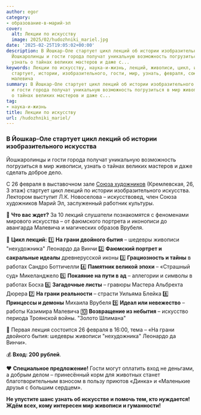 ```yaml
---
author: egor
category:
- образование-в-марий-эл
cover:
  alt: Лекции по искусству
  image: 2025/02/hudozhniki_mariel.jpg
date: '2025-02-25T19:05:02+00:00'
description: В Йошкар-Оле стартует цикл лекций об истории изобразительного искусства
  Йошкаролинцы и гости города получат уникальную возможность погрузиться в мир живописи,
  узнать о тайнах великих мастеров и даже с...
keywords: Лекции по искусству, наука-и-жизнь, лекций, живописи, цикл, искусства, грани,
  стартует, истории, изобразительного, гости, мир, узнать, февраля, союза, художников,
  малевича
summary: В Йошкар-Оле стартует цикл лекций об истории изобразительного искусства Йошкаролинцы
  и гости города получат уникальную возможность погрузиться в мир живописи, узнать
  о тайнах великих мастеров и даже с...
tag:
- наука-и-жизнь
title: Лекции по искусству
url: /hudozhniki_mariel/
---
```


### **В Йошкар-Оле стартует цикл лекций об истории изобразительного искусства**

Йошкаролинцы и гости города получат уникальную возможность погрузиться в мир живописи, узнать о тайнах великих мастеров и даже сделать доброе дело.

С 26 февраля в выставочном зале [Союза художников](/soyuz-hudozhnikov/) (Кремлевская, 26, 3 этаж) стартует цикл лекций по истории изобразительного искусства. Лектором выступит Л.К. Новоселова – искусствовед, член Союза художников Марий Эл, заслуженный работник культуры.

🔹 **Что вас ждет?**
За 10 лекций слушатели познакомятся с феноменами мирового искусства – от фаюмского портрета и иконописи до авангарда Малевича и магических образов Врубеля.

📌 **Цикл лекций:**
1️⃣ **На грани двойного бытия** – шедевры живописи "нехудожника" Леонардо да Винчи
2️⃣ **Фаюмский портрет и сакральные идеалы** древнерусской иконы
3️⃣ **Грациозность и тайны** в работах Сандро Боттичелли
4️⃣ **Памятник великой эпохи** – «Страшный суд» Микеланджело
5️⃣ **Покаяние на пути в ад** – аллегории и символы в работах Босха
6️⃣ **Загадочные листы** – гравюры Мастера Альбрехта Дюрера
7️⃣ **На грани реальности** – страсти Уильяма Блейка
8️⃣ **Принцессы и демоны** Михаила Врубеля
9️⃣ **Идеал или невежество** – работы Казимира Малевича
🔟 **Возвращение из небытия** – искусство периода Троянской войны. "Золото Шлимана"

📅 Первая лекция состоится 26 февраля в 16:00, тема – «На грани двойного бытия: шедевры живописи "нехудожника" Леонардо да Винчи».

💰 **Вход: 200 рублей**.

❤️ **Специальное предложение!**
Гости могут оплатить вход не деньгами, а добрым делом – принесённый корм для животных станет благотворительным взносом в пользу приютов «Динка» и «Маленькие друзья с большим сердцем».

**Не упустите шанс узнать об искусстве и помочь тем, кто нуждается!** **Ждём всех, кому интересен мир живописи и гуманности!**